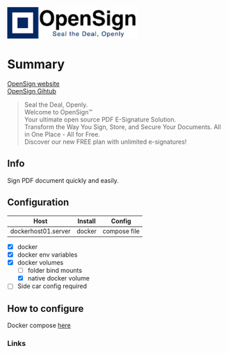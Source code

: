 <img src="os-logo.webp" width="300"/>

# Summary 

[OpenSign website][def]  
[OpenSign Gihtub][def2]

> Seal the Deal, Openly.  
> Welcome to OpenSign™  
> Your ultimate open source PDF E-Signature Solution.  
> Transform the Way You Sign, Store, and Secure Your Documents. All in One Place - All for Free.  
> Discover our new FREE plan with unlimited e-signatures!  

## Info 

Sign PDF document quickly and easily. 

## Configuration 

| Host                | Install | Config       |
| ------------------- | ------- | ------------ |
| dockerhost01.server | docker  | compose file |

* [x] docker
* [x] docker env variables
* [X] docker volumes
    - [ ] folder bind mounts
    - [x] native docker volume
* [ ] Side car config required

## How to configure

Docker compose [here](../../docker_compose/opensign)

### Links

<!-- defintions -->

[def]: https://www.opensignlabs.com/
[def2]: https://github.com/OpenSignLabs/OpenSign

<!-- /defintions -->
